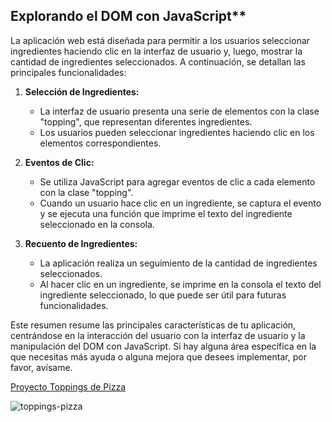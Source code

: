 ## Explorando el DOM con JavaScript**

La aplicación web está diseñada para permitir a los usuarios seleccionar ingredientes haciendo clic en la interfaz de usuario y, luego, mostrar la cantidad de ingredientes seleccionados. A continuación, se detallan las principales funcionalidades:

1. **Selección de Ingredientes:**
   - La interfaz de usuario presenta una serie de elementos con la clase "topping", que representan diferentes ingredientes.
   - Los usuarios pueden seleccionar ingredientes haciendo clic en los elementos correspondientes.

2. **Eventos de Clic:**
   - Se utiliza JavaScript para agregar eventos de clic a cada elemento con la clase "topping".
   - Cuando un usuario hace clic en un ingrediente, se captura el evento y se ejecuta una función que imprime el texto del ingrediente seleccionado en la consola.

3. **Recuento de Ingredientes:**
   - La aplicación realiza un seguimiento de la cantidad de ingredientes seleccionados.
   - Al hacer clic en un ingrediente, se imprime en la consola el texto del ingrediente seleccionado, lo que puede ser útil para futuras funcionalidades.

Este resumen resume las principales características de tu aplicación, centrándose en la interacción del usuario con la interfaz de usuario y la manipulación del DOM con JavaScript. Si hay alguna área específica en la que necesitas más ayuda o alguna mejora que desees implementar, por favor, avísame.

<a href= "https://www.youtube.com/watch?v=koiPxFFiqJ4&t=2685s">Proyecto Toppings de Pizza</a>

![toppings-pizza](https://github.com/Luiso-o/Toppings_de_pizza/assets/128043647/e74b7255-d312-46c4-b4cb-6cd2c37340ec)
